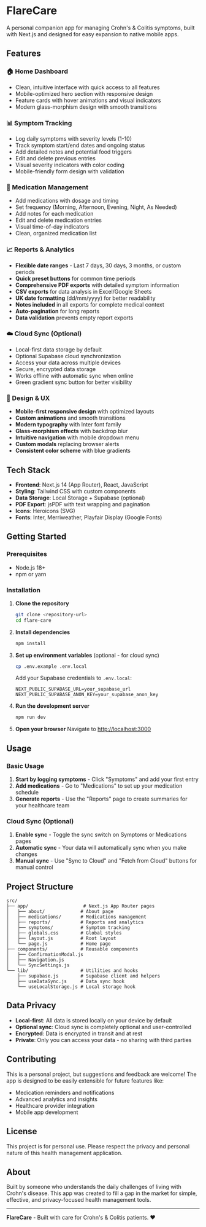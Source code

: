 # FlareCare

A personal companion app for managing Crohn's & Colitis symptoms, built with Next.js and designed for easy expansion to native mobile apps.

## Features

### 🏠 Home Dashboard
- Clean, intuitive interface with quick access to all features
- Mobile-optimized hero section with responsive design
- Feature cards with hover animations and visual indicators
- Modern glass-morphism design with smooth transitions

### 📊 Symptom Tracking
- Log daily symptoms with severity levels (1-10)
- Track symptom start/end dates and ongoing status
- Add detailed notes and potential food triggers
- Edit and delete previous entries
- Visual severity indicators with color coding
- Mobile-friendly form design with validation

### 💊 Medication Management
- Add medications with dosage and timing
- Set frequency (Morning, Afternoon, Evening, Night, As Needed)
- Add notes for each medication
- Edit and delete medication entries
- Visual time-of-day indicators
- Clean, organized medication list

### 📈 Reports & Analytics
- **Flexible date ranges** - Last 7 days, 30 days, 3 months, or custom periods
- **Quick preset buttons** for common time periods
- **Comprehensive PDF exports** with detailed symptom information
- **CSV exports** for data analysis in Excel/Google Sheets
- **UK date formatting** (dd/mm/yyyy) for better readability
- **Notes included** in all exports for complete medical context
- **Auto-pagination** for long reports
- **Data validation** prevents empty report exports

### ☁️ Cloud Sync (Optional)
- Local-first data storage by default
- Optional Supabase cloud synchronization
- Access your data across multiple devices
- Secure, encrypted data storage
- Works offline with automatic sync when online
- Green gradient sync button for better visibility

### 🎨 Design & UX
- **Mobile-first responsive design** with optimized layouts
- **Custom animations** and smooth transitions
- **Modern typography** with Inter font family
- **Glass-morphism effects** with backdrop blur
- **Intuitive navigation** with mobile dropdown menu
- **Custom modals** replacing browser alerts
- **Consistent color scheme** with blue gradients

## Tech Stack

- **Frontend**: Next.js 14 (App Router), React, JavaScript
- **Styling**: Tailwind CSS with custom components
- **Data Storage**: Local Storage + Supabase (optional)
- **PDF Export**: jsPDF with text wrapping and pagination
- **Icons**: Heroicons (SVG)
- **Fonts**: Inter, Merriweather, Playfair Display (Google Fonts)

## Getting Started

### Prerequisites
- Node.js 18+ 
- npm or yarn

### Installation

1. **Clone the repository**
   ```bash
   git clone <repository-url>
   cd flare-care
   ```

2. **Install dependencies**
   ```bash
   npm install
   ```

3. **Set up environment variables** (optional - for cloud sync)
   ```bash
   cp .env.example .env.local
   ```
   Add your Supabase credentials to `.env.local`:
   ```
   NEXT_PUBLIC_SUPABASE_URL=your_supabase_url
   NEXT_PUBLIC_SUPABASE_ANON_KEY=your_supabase_anon_key
   ```

4. **Run the development server**
   ```bash
   npm run dev
   ```

5. **Open your browser**
   Navigate to [http://localhost:3000](http://localhost:3000)

## Usage

### Basic Usage
1. **Start by logging symptoms** - Click "Symptoms" and add your first entry
2. **Add medications** - Go to "Medications" to set up your medication schedule
3. **Generate reports** - Use the "Reports" page to create summaries for your healthcare team

### Cloud Sync (Optional)
1. **Enable sync** - Toggle the sync switch on Symptoms or Medications pages
2. **Automatic sync** - Your data will automatically sync when you make changes
3. **Manual sync** - Use "Sync to Cloud" and "Fetch from Cloud" buttons for manual control

## Project Structure

```
src/
├── app/                    # Next.js App Router pages
│   ├── about/             # About page
│   ├── medications/       # Medications management
│   ├── reports/           # Reports and analytics
│   ├── symptoms/          # Symptom tracking
│   ├── globals.css        # Global styles
│   ├── layout.js          # Root layout
│   └── page.js            # Home page
├── components/            # Reusable components
│   ├── ConfirmationModal.js
│   ├── Navigation.js
│   └── SyncSettings.js
└── lib/                   # Utilities and hooks
    ├── supabase.js        # Supabase client and helpers
    ├── useDataSync.js     # Data sync hook
    └── useLocalStorage.js # Local storage hook
```

## Data Privacy

- **Local-first**: All data is stored locally on your device by default
- **Optional sync**: Cloud sync is completely optional and user-controlled
- **Encrypted**: Data is encrypted in transit and at rest
- **Private**: Only you can access your data - no sharing with third parties

## Contributing

This is a personal project, but suggestions and feedback are welcome! The app is designed to be easily extensible for future features like:
- Medication reminders and notifications
- Advanced analytics and insights
- Healthcare provider integration
- Mobile app development

## License

This project is for personal use. Please respect the privacy and personal nature of this health management application.

## About

Built by someone who understands the daily challenges of living with Crohn's disease. This app was created to fill a gap in the market for simple, effective, and privacy-focused health management tools.

---

**FlareCare** - Built with care for Crohn's & Colitis patients. ❤️
